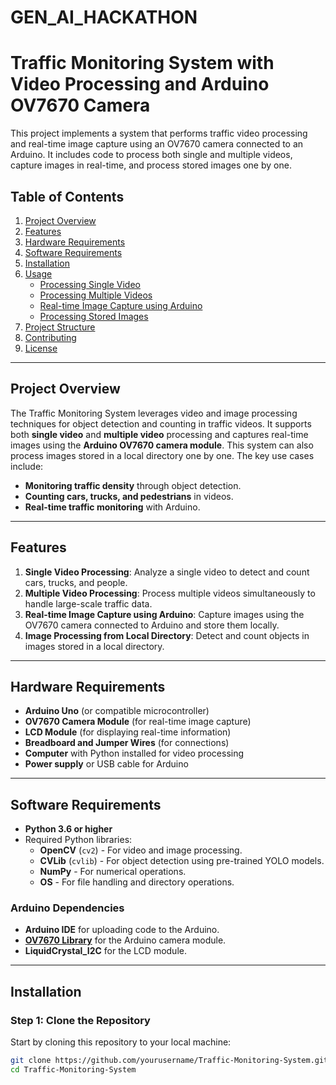 # GEN_AI_HACKATHON

# Traffic Monitoring System with Video Processing and Arduino OV7670 Camera

This project implements a system that performs traffic video processing and real-time image capture using an OV7670 camera connected to an Arduino. It includes code to process both single and multiple videos, capture images in real-time, and process stored images one by one.

## Table of Contents
1. [Project Overview](#project-overview)
2. [Features](#features)
3. [Hardware Requirements](#hardware-requirements)
4. [Software Requirements](#software-requirements)
5. [Installation](#installation)
6. [Usage](#usage)
    - [Processing Single Video](#processing-single-video)
    - [Processing Multiple Videos](#processing-multiple-videos)
    - [Real-time Image Capture using Arduino](#real-time-image-capture-using-arduino)
    - [Processing Stored Images](#processing-stored-images)
7. [Project Structure](#project-structure)
8. [Contributing](#contributing)
9. [License](#license)

---

## Project Overview

The Traffic Monitoring System leverages video and image processing techniques for object detection and counting in traffic videos. It supports both **single video** and **multiple video** processing and captures real-time images using the **Arduino OV7670 camera module**. This system can also process images stored in a local directory one by one. The key use cases include:
- **Monitoring traffic density** through object detection.
- **Counting cars, trucks, and pedestrians** in videos.
- **Real-time traffic monitoring** with Arduino.

---

## Features

1. **Single Video Processing**: Analyze a single video to detect and count cars, trucks, and people.
2. **Multiple Video Processing**: Process multiple videos simultaneously to handle large-scale traffic data.
3. **Real-time Image Capture using Arduino**: Capture images using the OV7670 camera connected to Arduino and store them locally.
4. **Image Processing from Local Directory**: Detect and count objects in images stored in a local directory.

---

## Hardware Requirements

- **Arduino Uno** (or compatible microcontroller)
- **OV7670 Camera Module** (for real-time image capture)
- **LCD Module** (for displaying real-time information)
- **Breadboard and Jumper Wires** (for connections)
- **Computer** with Python installed for video processing
- **Power supply** or USB cable for Arduino

---

## Software Requirements

- **Python 3.6 or higher**
- Required Python libraries:
  - **OpenCV** (`cv2`) - For video and image processing.
  - **CVLib** (`cvlib`) - For object detection using pre-trained YOLO models.
  - **NumPy** - For numerical operations.
  - **OS** - For file handling and directory operations.

### Arduino Dependencies

- **Arduino IDE** for uploading code to the Arduino.
- **[OV7670 Library](https://github.com/indrekluuk/LiveOV7670)** for the Arduino camera module.
- **LiquidCrystal_I2C** for the LCD module.

---

## Installation

### Step 1: Clone the Repository

Start by cloning this repository to your local machine:

```bash
git clone https://github.com/yourusername/Traffic-Monitoring-System.git
cd Traffic-Monitoring-System
